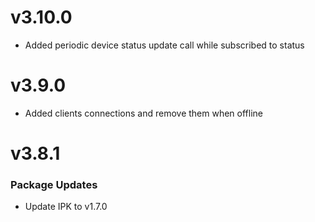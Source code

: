 # v3.10.0

- Added periodic device status update call while subscribed to status

# v3.9.0

- Added clients connections and remove them when offline

# v3.8.1

### Package Updates

- Update IPK to v1.7.0
